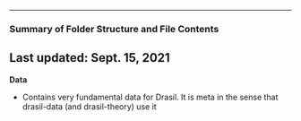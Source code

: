 --------------------------------------------------
### Summary of Folder Structure and File Contents
Last updated: Sept. 15, 2021
--------------------------------------------------

**Data**
  - Contains very fundamental data for Drasil. It is meta in the sense
    that drasil-data (and drasil-theory) use it

